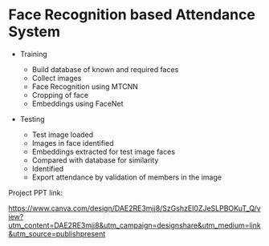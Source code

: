 # Face Recognition based Attendance System

- Training

    - Build database of known and required faces
    - Collect images
    - Face Recognition using MTCNN
    - Cropping of face
    - Embeddings using FaceNet

- Testing

    - Test image loaded
    - Images in face identified
    - Embeddings extracted for test image faces
    - Compared with database for similarity
    - Identified
    - Export attendance by validation of members in the image


Project PPT link: 

https://www.canva.com/design/DAE2RE3mjj8/SzGshzEI0ZJeSLPBOKuT_Q/view?utm_content=DAE2RE3mjj8&utm_campaign=designshare&utm_medium=link&utm_source=publishpresent
